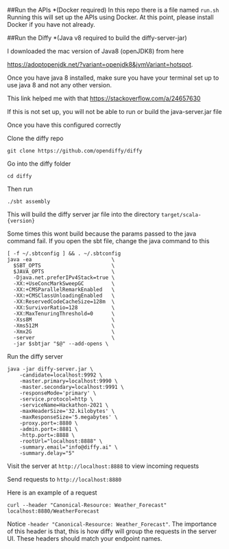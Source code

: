 ##Run the APIs *(Docker required)
In this repo there is a file named `run.sh` Running this will set up the APIs using Docker. At this point, please install Docker if you have not already.

##Run the Diffy *(Java v8 required to build the diffy-server-jar)

I downloaded the mac version of Java8 (openJDK8) from here

https://adoptopenjdk.net/?variant=openjdk8&jvmVariant=hotspot.

Once you have java 8 installed, make sure you have your terminal set up to use java 8 and not any other version.

This link helped me with that
https://stackoverflow.com/a/24657630

If this is not set up, you will not be able to run or build the java-server.jar file

Once you have this configured correctly

Clone the diffy repo
```
git clone https://github.com/opendiffy/diffy
```
Go into the diffy folder
```
cd diffy
```
Then run
```
./sbt assembly
```

This will build the diffy server jar file into the directory
`target/scala-{version}`

Some times this wont build because the params passed to the java command fail.
If you open the sbt file, change the java command to this
```text
[ -f ~/.sbtconfig ] && . ~/.sbtconfig
java -ea                          \
  $SBT_OPTS                       \
  $JAVA_OPTS                      \
  -Djava.net.preferIPv4Stack=true \
  -XX:+UseConcMarkSweepGC         \
  -XX:+CMSParallelRemarkEnabled   \
  -XX:+CMSClassUnloadingEnabled   \
  -XX:ReservedCodeCacheSize=128m  \
  -XX:SurvivorRatio=128           \
  -XX:MaxTenuringThreshold=0      \
  -Xss8M                          \
  -Xms512M                        \
  -Xmx2G                          \
  -server                         \
  -jar $sbtjar "$@" --add-opens \
```

Run the diffy server
```text
java -jar diffy-server.jar \
    -candidate=localhost:9992 \
    -master.primary=localhost:9990 \
    -master.secondary=localhost:9991 \
    -responseMode='primary' \
    -service.protocol=http \
    -serviceName=Hackathon-2021 \
    -maxHeaderSize='32.kilobytes' \
    -maxResponseSize='5.megabytes' \
    -proxy.port=:8880 \
    -admin.port=:8881 \
    -http.port=:8888 \
    -rootUrl="localhost:8888" \
    -summary.email="info@diffy.ai" \
    -summary.delay="5"
```

Visit the server at `http://localhost:8888` to view incoming requests

Send requests to `http://localhost:8880`

Here is an example of a request

`curl --header "Canonical-Resource: Weather_Forecast" localhost:8880/WeatherForecast`

Notice `-header "Canonical-Resource: Weather_Forecast"`. The importance of this header is that, this is how diffy will group the requests in the server UI. These headers should match your endpoint names.

